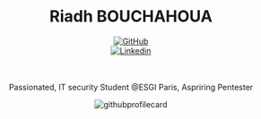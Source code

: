 <div align="center">
  <h1 align="center">Riadh BOUCHAHOUA</h1>
  <div align="center">
    <a href="https://github.com/rb-x">
      <img alt="GitHub" src="https://img.shields.io/badge/-Github-000?style=flat-square&logo=Github&logoColor=white" align="center" />
    </a>
  </br>
    <a href="https://www.linkedin.com/in/riadh-bch/">
      <img alt="Linkedin" src="https://img.shields.io/badge/-LinkedIn-blue?style=flat-square&logo=Linkedin&logoColor=white" align="center" />
    </a>
  </div>
   <br/><br/>
   <p align="center">
    Passionated, IT security Student @ESGI Paris, Aspriring Pentester
   </p>
   
   <p align="center">
    
   </p>  
   
   <img src='https://github-readme-stats.vercel.app/api/top-langs/?username=rb-x&layout=compact&hide=css' alt="githubprofilecard" />

</div>
<br/>
